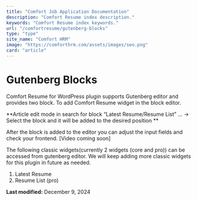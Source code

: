 ```yaml
---
title: "Comfort Job Application Documentation"
description: "Comfort Resume index description."
keywords: "Comfort Resume index keywords."
url: "/comfortresume/gutenberg-blocks"
type: "type"
site_name: "Comfort HRM"
image: "https://comforthrm.com/assets/images/seo.png"
card: "article"
---
```

# Gutenberg Blocks

Comfort Resume for WordPress plugin supports Gutenberg editor and provides two block. To add Comfort Resume widget in the block editor.

**Article edit mode in search for block “Latest Resume/Resume List” … -> Select the block and it will be added to the desired position **


After the block is added to the editor you can adjust the input fields and check your frontend.
\[Video coming soon\]

The following classic widgets(currently 2 widgets (core and pro)) can be accessed from gutenberg editor. We will keep adding more classic widgets for this plugin in future as needed.

1.  Latest Resume
2.  Resume List (pro)

**Last modified:** December 9, 2024